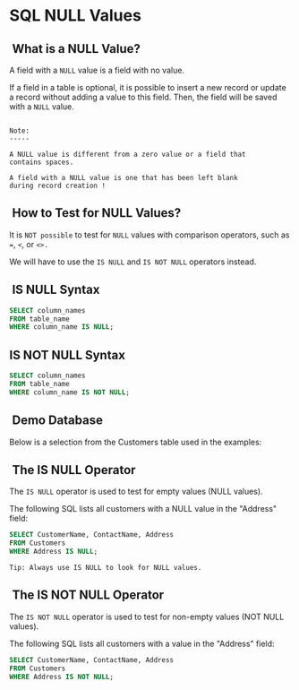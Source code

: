 # SQL NULL Values

##  What is a NULL Value?

A field with a `NULL` value is a field with no value.

If a field in a table is optional, it is possible to insert
a new record or update a record without adding a value to
this field. Then, the field will be saved with a `NULL` value.

```text

Note: 
-----

A NULL value is different from a zero value or a field that 
contains spaces. 

A field with a NULL value is one that has been left blank 
during record creation !
```

##  How to Test for NULL Values?

It is `NOT possible` to test for `NULL` values with comparison
operators, such as `=`, `<`, or `<>.`

We will have to use the `IS NULL` and `IS NOT NULL` operators
instead.

##  IS NULL Syntax

```sql
SELECT column_names
FROM table_name
WHERE column_name IS NULL;
```

## IS NOT NULL Syntax

```sql
SELECT column_names
FROM table_name
WHERE column_name IS NOT NULL;
```

##  Demo Database

Below is a selection from the Customers table used in the
examples:

##  The IS NULL Operator

The `IS NULL` operator is used to test for empty values
(NULL values).

The following SQL lists all customers with a NULL value in the
"Address" field:

```sql
SELECT CustomerName, ContactName, Address
FROM Customers
WHERE Address IS NULL;
```

```text
Tip: Always use IS NULL to look for NULL values.
```

##  The IS NOT NULL Operator

The `IS NOT NULL` operator is used to test for non-empty
values (NOT NULL values).

The following SQL lists all customers with a value in the
"Address" field:

```sql
SELECT CustomerName, ContactName, Address
FROM Customers
WHERE Address IS NOT NULL;
```
